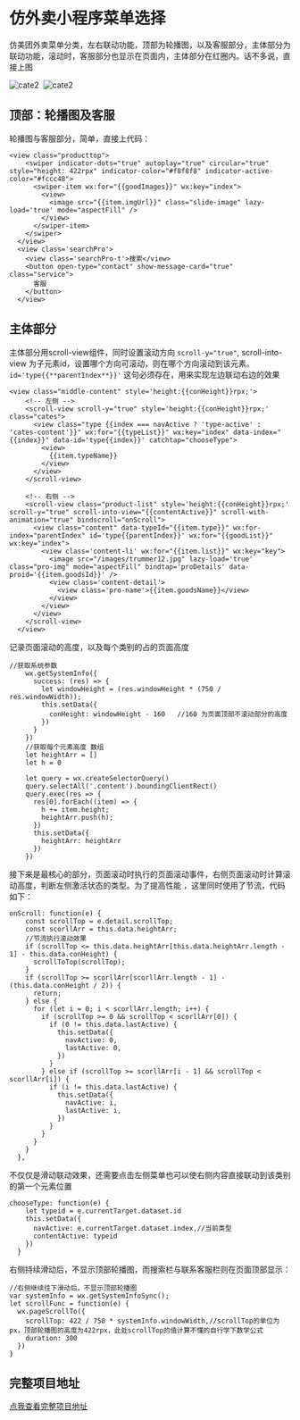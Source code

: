 # 仿外卖小程序菜单选择
仿美团外卖菜单分类，左右联动功能，顶部为轮播图，以及客服部分，主体部分为联动功能，滚动时，客服部分也显示在页面内，主体部分在红圈内。话不多说，直接上图

![cate2](https://images.cnblogs.com/cnblogs_com/WandyLiang/1928044/t_210212083823cate1.png)           ![cate2](https://images.cnblogs.com/cnblogs_com/WandyLiang/1928044/t_210212083835cate2.png)   

## 顶部：轮播图及客服
轮播图与客服部分，简单，直接上代码：

```
<view class="producttop">
    <swiper indicator-dots="true" autoplay="true" circular="true" style="height: 422rpx" indicator-color="#f8f8f8" indicator-active-color="#fccc48">
      <swiper-item wx:for="{{goodImages}}" wx:key="index">
        <view>
          <image src="{{item.imgUrl}}" class="slide-image" lazy-load='true' mode="aspectFill" />
        </view>
      </swiper-item>
    </swiper>
  </view>
  <view class='searchPro'>
    <view class='searchPro-t'>搜索</view>
    <button open-type="contact" show-message-card="true" class="service">
      客服
    </button>
  </view>
```



## 主体部分

主体部分用scroll-view组件，同时设置滚动方向 `scroll-y="true"`, scroll-into-view 为子元素id，设置哪个方向可滚动，则在哪个方向滚动到该元素。`id='type{{**parentIndex**}}'`  这句必须存在，用来实现左边联动右边的效果

```
<view class="middle-content" style='height:{{conHeight}}rpx;'>
    <!-- 左侧 -->
    <scroll-view scroll-y="true" style='height:{{conHeight}}rpx;' class="cates">
      <view class="type {{index === navActive ? 'type-active' : 'cates-content'}}" wx:for="{{typeList}}" wx:key="index" data-index="{{index}}" data-id='type{{index}}' catchtap="chooseType">
        <view>
          {{item.typeName}}
        </view>
      </view>
    </scroll-view>

    <!-- 右侧 -->
    <scroll-view class="product-list" style='height:{{conHeight}}rpx;' scroll-y="true" scroll-into-view="{{contentActive}}" scroll-with-animation="true" bindscroll="onScroll">
      <view class="content" data-typeId="{{item.type}}" wx:for-index="parentIndex" id='type{{parentIndex}}' wx:for="{{goodList}}" wx:key="index">
        <view class='content-li' wx:for="{{item.list}}" wx:key="key">
          <image src="/images/trummer12.jpg" lazy-load='true' class="pro-img" mode="aspectFill" bindtap='proDetails' data-proid='{{item.goodsId}}' />
          <view class='content-detail'>
            <view class='pro-name'>{{item.goodsName}}</view>
          </view>
        </view>
      </view>
    </scroll-view>
  </view>
```

记录页面滚动的高度，以及每个类别的占的页面高度

```
//获取系统参数
    wx.getSystemInfo({
      success: (res) => {
        let windowHeight = (res.windowHeight * (750 / res.windowWidth));
        this.setData({
          conHeight: windowHeight - 160   //160 为页面顶部不滚动部分的高度
        })
      }
    })
    //获取每个元素高度 数组
    let heightArr = []
    let h = 0

    let query = wx.createSelectorQuery()
    query.selectAll('.content').boundingClientRect()
    query.exec(res => {
      res[0].forEach((item) => {
        h += item.height;
        heightArr.push(h);
      })
      this.setData({
        heightArr: heightArr
      })
    })
```

接下来是最核心的部分，页面滚动时执行的页面滚动事件，右侧页面滚动时计算滚动高度，判断左侧激活状态的类型。为了提高性能 ，这里同时使用了节流，代码如下：

```
onScroll: function(e) {
    const scrollTop = e.detail.scrollTop;
    const scorllArr = this.data.heightArr;
    //节流执行滚动效果
    if (scrollTop <= this.data.heightArr[this.data.heightArr.length - 1] - this.data.conHeight) {
      scrollToTop(scrollTop);
    }
    if (scrollTop >= scorllArr[scorllArr.length - 1] - (this.data.conHeight / 2)) {
      return;
    } else {
      for (let i = 0; i < scorllArr.length; i++) {
        if (scrollTop >= 0 && scrollTop < scorllArr[0]) {
          if (0 != this.data.lastActive) {
            this.setData({
              navActive: 0,
              lastActive: 0,
            })
          }
        } else if (scrollTop >= scorllArr[i - 1] && scrollTop < scorllArr[i]) {
          if (i != this.data.lastActive) {
            this.setData({
              navActive: i,
              lastActive: i,
            })
          }
        }
      }
    }
  },
```

不仅仅是滑动联动效果，还需要点击左侧菜单也可以使右侧内容直接联动到该类别的第一个元素位置

```
chooseType: function(e) {
    let typeid = e.currentTarget.dataset.id
    this.setData({
      navActive: e.currentTarget.dataset.index,//当前类型
      contentActive: typeid
    })
  }
```



右侧持续滑动后，不显示顶部轮播图，而搜索栏与联系客服栏则在页面顶部显示：

```
//右侧继续往下滑动后，不显示顶部轮播图
var systemInfo = wx.getSystemInfoSync();
let scrollFunc = function(e) {
  wx.pageScrollTo({
    scrollTop: 422 / 750 * systemInfo.windowWidth,//scrollTop的单位为px，顶部轮播图的高度为422rpx，此处scrollTop的值计算不懂的自行学下数学公式
    duration: 300
  })
}
```



## 完整项目地址

[点我查看完整项目地址](https://github.com/wandy-liang/cateList.git)

